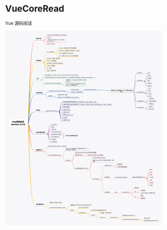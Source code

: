 # VueCoreRead

Vue 源码阅读

![](https://github.com/18zili/VueCoreRead/blob/main/Vue%E6%BA%90%E7%A0%81%E9%98%85%E8%AF%BB.png)